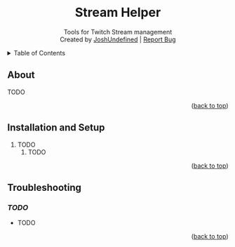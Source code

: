 <a id="readme-top"></a>



<br />
<div align="center">
<h1 align="center">Stream Helper</h3>
<p align="center">
Tools for Twitch Stream management
<br />
Created by <a href="https://joshundefined.com">JoshUndefined</a>
|
<a href="https://github.com/joshundefined/streamhelper/issues/new?labels=bug&template=bug-report---.md">Report Bug</a>
</p>
</div>

<details>
  <summary>Table of Contents</summary>
  <ul>
    <li><a href="#about">About</a></li>
    <li><a href="#installation-and-setup">Installation and Setup</a></li>
    <li><a href="#troubleshooting">Troubleshooting</a></li>
  </ul>
</details>



## About

TODO

<!-- [![Project Screen Shot][project-screenshot]](https://github.com/joshundefined/streamhelper) -->


<p align="right">(<a href="#readme-top">back to top</a>)</p>


## Installation and Setup

1. TODO
    1. TODO


<p align="right">(<a href="#readme-top">back to top</a>)</p>



## Troubleshooting

### *TODO*
- TODO


<p align="right">(<a href="#readme-top">back to top</a>)</p>




<!-- Links and images -->
[example-url]: https://example.com

[project-screenshot]: images/screenshot.png
